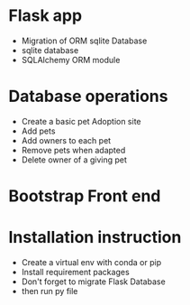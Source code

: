 # Flask app
* Migration of ORM sqlite Database
*  sqlite database
*  SQLAlchemy ORM module

# Database operations
*  Create a basic pet Adoption site
* Add pets
* Add owners to each pet
* Remove pets when adapted
* Delete owner of a giving pet

# Bootstrap Front end

# Installation instruction 
* Create a virtual env with conda or pip 
* Install requirement packages
* Don't forget to migrate Flask Database
*  then run py file

